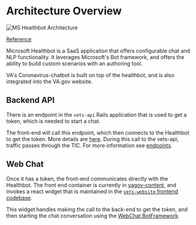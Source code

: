 # Architecture Overview

![MS Healthbot Architecture](https://docs.microsoft.com/en-us/healthbot/media/bot-architecture-mini.png)

[Reference](https://docs.microsoft.com/en-us/healthbot/#architecture)

Microsoft Healthbot is a SaaS application that offers configurable chat and NLP functionality.
It leverages Microsoft's Bot framework, and offers the ability to build custom scenarios with an authoring tool.

VA's Coronavirus-chatbot is built on top of the healthbot, and is also integrated into the VA.gov website.

## Backend API

There is an endpoint in the `vets-api` Rails application that is used to get a token, which is needed to start a chat.

The front-end will call this endpoint, which then connects to the Healthbot to get the token. 
More details are [here](https://docs.microsoft.com/en-us/healthbot/embed).
During this call to the vets-api, traffic passes through the TIC. For more information see [endpoints](./endpoints).
 
## Web Chat

Once it has a token, the front-end communicates directly with the Healthbot.
The front end container is currently in [vagov-content](https://github.com/department-of-veterans-affairs/vagov-content/blob/master/pages/coronavirus-chatbot.md), and
 invokes a react widget that is maintained in the 
 [`vets-website` frontend codebase](https://github.com/department-of-veterans-affairs/vets-website/tree/master/src/applications/covid19-chatbot).

This widget handles making the call to the back-end to get the token, and then starting the chat conversation using
the [WebChat BotFramework](https://github.com/microsoft/BotFramework-WebChat).
